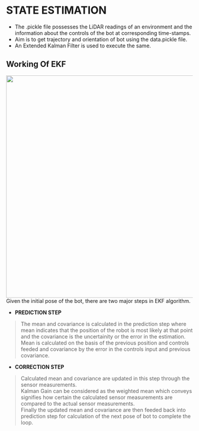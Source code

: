 # STATE ESTIMATION
* The .pickle file possesses the LiDAR readings of an environment and the information about the controls of the bot at corresponding time-stamps.
* Aim is to get trajectory and orientation of bot using the data.pickle file.
* An Extended Kalman Filter is used to execute the same.
## Working Of EKF
<img src="https://user-images.githubusercontent.com/64797216/124354872-eba38a00-dc2b-11eb-9411-8aa871f09fa5.png" width="600">
Given the initial pose of the bot, there are two major steps in EKF algorithm.  

* **PREDICTION STEP**   
>The mean and covariance is calculated in the prediction step where mean indicates that the position of the robot is most likely at that point and the covariance is the uncertainity or the error in the estimation.  
>Mean is calculated on the basis of the previous position and controls feeded and covariance by the error in the controls input and previous covariance.

* **CORRECTION STEP**  
>Calculated mean and covariance are updated in this step through the sensor measurements.    
>Kalman Gain can be considered as the weighted mean which conveys signifies how certain the calculated sensor measurements are compared to the actual sensor measurements.  
>Finally the updated mean and covariance are then feeded back into prediction step for calculation of the next pose of bot to complete the loop.

